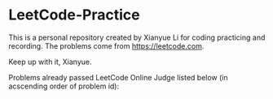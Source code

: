 # LeetCode-Practice

This is a personal repository created by Xianyue Li for coding practicing and recording.
The problems come from https://leetcode.com.

Keep up with it, Xianyue.


Problems already passed LeetCode Online Judge listed below (in acscending order of problem id):
